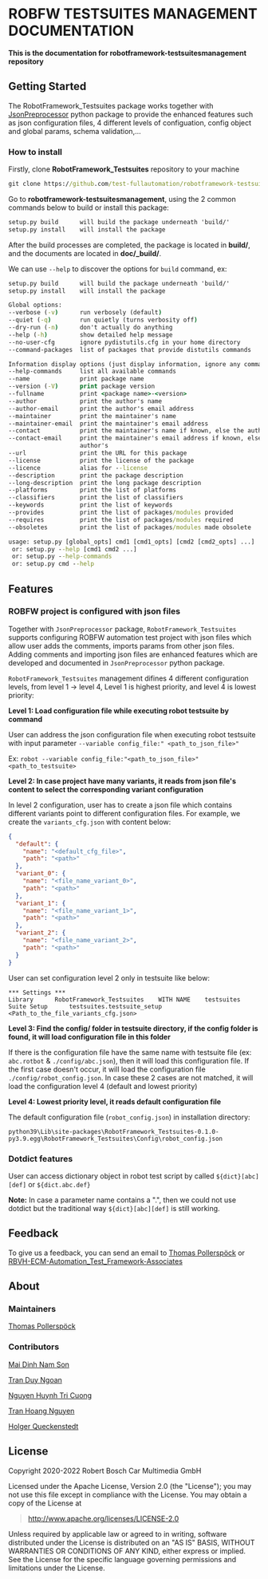 # ROBFW TESTSUITES MANAGEMENT DOCUMENTATION

**This is the documentation for robotframework-testsuitesmanagement
repository**

## Getting Started

The RobotFramework_Testsuites package works together with
[JsonPreprocessor](https://github.com/test-fullautomation/python-jsonpreprocessor)
python package to provide the enhanced features such as json
configuration files, 4 different levels of configuation, config object
and global params, schema validation,\...

### How to install

Firstly, clone **RobotFramework_Testsuites** repository to your machine

``` bat
git clone https://github.com/test-fullautomation/robotframework-testsuitesmanagement.git
```

Go to **robotframework-testsuitesmanagement**, using the 2 common
commands below to build or install this package:

``` bat
setup.py build      will build the package underneath 'build/'
setup.py install    will install the package
```

After the build processes are completed, the package is located in
**build/**, and the documents are located in **doc/\_build/**.

We can use `--help` to discover the options for `build` command, ex:

``` bat
setup.py build      will build the package underneath 'build/'
setup.py install    will install the package

Global options:
--verbose (-v)      run verbosely (default)
--quiet (-q)        run quietly (turns verbosity off)
--dry-run (-n)      don't actually do anything
--help (-h)         show detailed help message
--no-user-cfg       ignore pydistutils.cfg in your home directory
--command-packages  list of packages that provide distutils commands

Information display options (just display information, ignore any commands)
--help-commands     list all available commands
--name              print package name
--version (-V)      print package version
--fullname          print <package name>-<version>
--author            print the author's name
--author-email      print the author's email address
--maintainer        print the maintainer's name
--maintainer-email  print the maintainer's email address
--contact           print the maintainer's name if known, else the author's
--contact-email     print the maintainer's email address if known, else the
                    author's
--url               print the URL for this package
--license           print the license of the package
--licence           alias for --license
--description       print the package description
--long-description  print the long package description
--platforms         print the list of platforms
--classifiers       print the list of classifiers
--keywords          print the list of keywords
--provides          print the list of packages/modules provided
--requires          print the list of packages/modules required
--obsoletes         print the list of packages/modules made obsolete

usage: setup.py [global_opts] cmd1 [cmd1_opts] [cmd2 [cmd2_opts] ...]
 or: setup.py --help [cmd1 cmd2 ...]
 or: setup.py --help-commands
 or: setup.py cmd --help
```

## Features

### ROBFW project is configured with json files

Together with `JsonPreprocessor` package, `RobotFramework_Testsuites`
supports configuring ROBFW automation test project with json files which
allow user adds the comments, imports params from other json files.
Adding comments and importing json files are enhanced features which are
developed and documented in `JsonPreprocessor` python package.

`RobotFramework_Testsuites` management difines 4 different configuration
levels, from level 1 -\> level 4, Level 1 is highest priority, and level
4 is lowest priority:

**Level 1: Load configuration file while executing robot testsuite by
command**

User can address the json configuration file when executing robot
testsuite with input parameter
`--variable config_file:" <path_to_json_file>"`

Ex:
`robot --variable config_file:"<path_to_json_file>" <path_to_testsuite>`

**Level 2: In case project have many variants, it reads from json
file\'s content to select the corresponding variant configuration**

In level 2 configuration, user has to create a json file which contains
different variants point to different configuration files. For example,
we create the `variants_cfg.json` with content below:

``` json
{
  "default": {
    "name": "<default_cfg_file>",
    "path": "<path>"
  },
  "variant_0": {
    "name": "<file_name_variant_0>",
    "path": "<path>"
  },
  "variant_1": {
    "name": "<file_name_variant_1>",
    "path": "<path>"
  },
  "variant_2": {
    "name": "<file_name_variant_2>",
    "path": "<path>"
  }
}
```

User can set configuration level 2 only in testsuite like below:

``` robot
*** Settings ***
Library      RobotFramework_Testsuites    WITH NAME    testsuites
Suite Setup      testsuites.testsuite_setup    <Path_to_the_file_variants_cfg.json>
```

**Level 3: Find the config/ folder in testsuite directory, if the config
folder is found, it will load configuration file in this folder**

If there is the configuration file have the same name with testsuite
file (ex: `abc.rotbot` & `./config/abc.json`), then it will load this
configuration file. If the first case doesn\'t occur, it will load the
configuration file `./config/robot_config.json`. In case these 2 cases
are not matched, it will load the configuration level 4 (default and
lowest priority)

**Level 4: Lowest priority level, it reads default configuration file**

The default configuration file (`robot_config.json`) in installation
directory:

`python39\Lib\site-packages\RobotFramework_Testsuites-0.1.0-py3.9.egg\RobotFramework_Testsuites\Config\robot_config.json`

### Dotdict features

User can access dictionary object in robot test script by called
`${dict}[abc][def]` or `${dict.abc.def}`

**Note:** In case a parameter name contains a \".\", then we could not
use dotdict but the traditional way `${dict}[abc][def]` is still
working.

## Feedback

To give us a feedback, you can send an email to [Thomas
Pollerspöck](Thomas.Pollerspoeck@de.bosch.com) or
[RBVH-ECM-Automation_Test_Framework-Associates](RBVH-ENG2-CMD-Associates@bcn.bosch.com)

## About

### Maintainers

[Thomas Pollerspöck](Thomas.Pollerspoeck@de.bosch.com)

### Contributors

[Mai Dinh Nam Son](Son.MaiDinhNam@vn.bosch.com)

[Tran Duy Ngoan](Ngoan.TranDuy@vn.bosch.com)

[Nguyen Huynh Tri Cuong](Cuong.NguyenHuynhTri@vn.bosch.com)

[Tran Hoang Nguyen](Nguyen.TranHoang@vn.bosch.com)

[Holger Queckenstedt](Holger.Queckenstedt@de.bosch.com)

## License

Copyright 2020-2022 Robert Bosch Car Multimedia GmbH

Licensed under the Apache License, Version 2.0 (the \"License\"); you
may not use this file except in compliance with the License. You may
obtain a copy of the License at

> <http://www.apache.org/licenses/LICENSE-2.0>

Unless required by applicable law or agreed to in writing, software
distributed under the License is distributed on an \"AS IS\" BASIS,
WITHOUT WARRANTIES OR CONDITIONS OF ANY KIND, either express or implied.
See the License for the specific language governing permissions and
limitations under the License.
